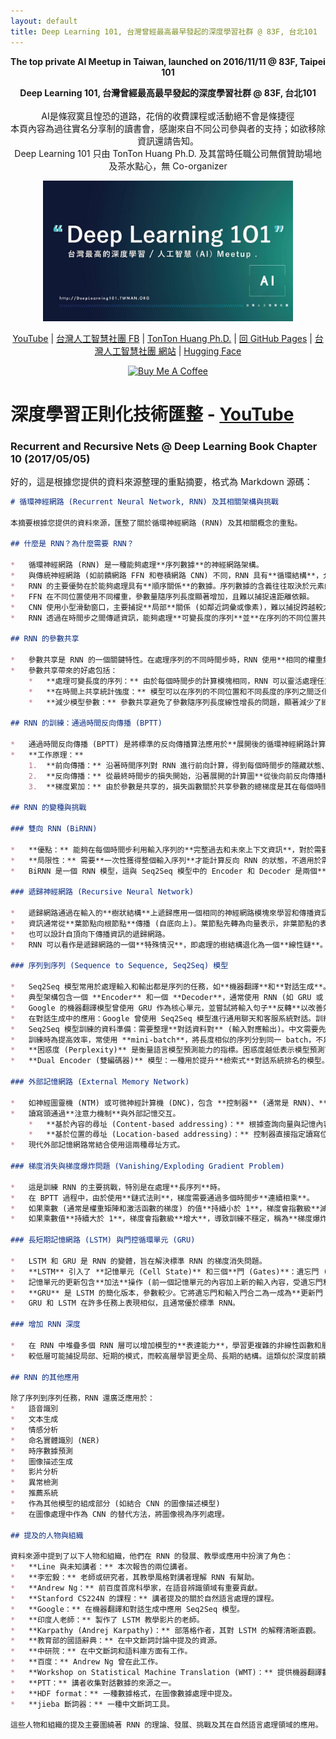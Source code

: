 ```yaml
---
layout: default
title: Deep Learning 101, 台灣曾經最高最早發起的深度學習社群 @ 83F, 台北101
---
```


<p align="center">
  <strong>The top private AI Meetup in Taiwan, launched on 2016/11/11 @ 83F, Taipei 101</strong>
</p>
<p align="center">
  <strong>Deep Learning 101, 台灣曾經最高最早發起的深度學習社群 @ 83F, 台北101</strong><br><br>
  AI是條寂寞且惶恐的道路，花俏的收費課程或活動絕不會是條捷徑<br>
  本頁內容為過往實名分享制的讀書會，感謝來自不同公司參與者的支持；如欲移除資訊還請告知。<br>
  Deep Learning 101 只由 TonTon Huang Ph.D. 及其當時任職公司無償贊助場地及茶水點心，無 Co-organizer<br>
</p>  
<p align="center">
  <a href="https://huggingface.co/spaces/DeepLearning101/Deep-Learning-101-FAQ" target="_blank">
    <img src="https://github.com/Deep-Learning-101/.github/blob/main/images/DeepLearning101.JPG?raw=true" alt="Deep Learning 101" width="400">
  </a>
</p>
<p align="center">
  <a href="https://www.youtube.com/@DeepLearning101">YouTube</a> |
  <a href="https://www.facebook.com/groups/525579498272187/">台灣人工智慧社團 FB</a> |
  <a href="https://www.twman.org/">TonTon Huang Ph.D.</a> |  
  <a href="https://deep-learning-101.github.io/">回 GitHub Pages</a> |
  <a href="http://DeepLearning101.TWMAN.ORG">台灣人工智慧社團 網站</a> |
  <a href="https://huggingface.co/DeepLearning101">Hugging Face</a>
</p>
<p align="center">
<a href="https://www.buymeacoffee.com/DeepLearning101" target="_blank"><img src="https://cdn.buymeacoffee.com/buttons/v2/default-red.png" alt="Buy Me A Coffee" style="height: 60px !important;width: 217px !important;" ></a>
</p>

# 深度學習正則化技術匯整 - [YouTube](https://www.youtube.com/watch?v=p6xzPqRd46w)
### Recurrent and Recursive Nets @ Deep Learning Book Chapter 10 (2017/05/05)

好的，這是根據您提供的資料來源整理的重點摘要，格式為 Markdown 源碼：

```md
# 循環神經網路 (Recurrent Neural Network, RNN) 及其相關架構與挑戰

本摘要根據您提供的資料來源，匯整了關於循環神經網路 (RNN) 及其相關概念的重點。

## 什麼是 RNN？為什麼需要 RNN？

*   循環神經網路 (RNN) 是一種能夠處理**序列數據**的神經網路架構。
*   與傳統神經網路 (如前饋網路 FFN 和卷積網路 CNN) 不同，RNN 具有**循環結構**，允許資訊在時間步之間傳遞。
*   RNN 的主要優勢在於能夠處理具有**順序關係**的數據。序列數據的含義往往取決於元素的順序，傳統網路難以捕捉這種順序的重要性及**跨越較長距離的依賴關係**。
*   FFN 在不同位置使用不同權重，參數量隨序列長度顯著增加，且難以捕捉遠距離依賴。
*   CNN 使用小型滑動窗口，主要捕捉**局部**關係 (如鄰近詞彙或像素)，難以捕捉跨越較大距離的依賴。
*   RNN 透過在時間步之間傳遞資訊，能夠處理**可變長度的序列**並**在序列的不同位置共享知識**。

## RNN 的參數共享

*   參數共享是 RNN 的一個關鍵特性。在處理序列的不同時間步時，RNN 使用**相同的權重集**和相同的更新規則。例如，連接 `h^(t-1)` 到 `h^(t)` 的權重矩陣 `W` 在所有時間步是共享的。
*   參數共享帶來的好處包括：
    *   **處理可變長度的序列：** 由於每個時間步的計算模塊相同，RNN 可以靈活處理任意長度的輸入序列。
    *   **在時間上共享統計強度：** 模型可以在序列的不同位置和不同長度的序列之間泛化學到的模式。
    *   **減少模型參數：** 參數共享避免了參數隨序列長度線性增長的問題，顯著減少了總參數量，使得模型更高效且不容易過擬合。

## RNN 的訓練：通過時間反向傳播 (BPTT)

*   通過時間反向傳播 (BPTT) 是將標準的反向傳播算法應用於**展開後的循環神經網路計算圖**，用於計算損失函數關於 RNN 參數的梯度。
*   **工作原理：**
    1.  **前向傳播：** 沿著時間序列對 RNN 進行前向計算，得到每個時間步的隱藏狀態、輸出和總損失。這相當於在展開圖上進行一次完整的前向傳播。
    2.  **反向傳播：** 從最終時間步的損失開始，沿著展開的計算圖**從後向前反向傳播梯度**。計算損失關於每個時間步的輸出和隱藏狀態的梯度，以及關於共享參數的局部梯度。
    3.  **梯度累加：** 由於參數是共享的，損失函數關於共享參數的總梯度是其在每個時間步產生的局部梯度的**總和** (`∂L/∂W = Σ_t ∂L/∂W^(t)`)。在反向傳播中計算出每個局部梯度後，將它們累加得到最終梯度。

## RNN 的變種與挑戰

### 雙向 RNN (BiRNN)

*   **優點：** 能夠在每個時間步利用輸入序列的**完整過去和未來上下文資訊**，對於需要理解全局依賴的任務 (如機器翻譯編碼器、NER、情感分析) 很有幫助，通常性能優於單向 RNN。
*   **局限性：** 需要**一次性獲得整個輸入序列**才能計算反向 RNN 的狀態，不適用於需要對正在輸入的序列進行**實時預測** (online task) 的任務 (如實時語音識別)。計算成本約為單向 RNN 的兩倍。
*   BiRNN 是一個 RNN 模型，這與 Seq2Seq 模型中的 Encoder 和 Decoder 是兩個**分開的** RNN 不同。

### 遞歸神經網路 (Recursive Neural Network)

*   遞歸網路通過在輸入的**樹狀結構**上遞歸應用一個相同的神經網路模塊來學習和傳播資訊。
*   資訊通常從**葉節點向根節點**傳播 (自底向上)。葉節點先轉為向量表示，非葉節點的表示則通過將其子節點的表示作為輸入，送入共享神經網路層計算得到。根節點的表示常用於代表整個輸入樹的語義或結構資訊。
*   也可以設計自頂向下傳播資訊的遞歸網路。
*   RNN 可以看作是遞歸網路的一個**特殊情況**，即處理的樹結構退化為一個**線性鏈**。遞歸網路更擅長處理具有**明顯層次化結構**的數據 (如句子的語法結構)。

### 序列到序列 (Sequence to Sequence, Seq2Seq) 模型

*   Seq2Seq 模型常用於處理輸入和輸出都是序列的任務，如**機器翻譯**和**對話生成**。
*   典型架構包含一個 **Encoder** 和一個 **Decoder**，通常使用 RNN (如 GRU 或 LSTM)。Encoder 將輸入序列編碼為一個固定長度的上下文向量，Decoder 則根據這個向量生成輸出序列。
*   Google 的機器翻譯模型曾使用 GRU 作為核心單元，並嘗試將輸入句子**反轉**以改善效果。解釋是反轉後，輸入序列開頭的詞與輸出序列開頭的詞在序列中的距離變近，有助於模型學習。
*   在對話生成中的應用：Google 曾使用 Seq2Seq 模型進行通用聊天和客服系統對話。訓練資料來源包括電影腳本和客服系統記錄。
*   Seq2Seq 模型訓練的資料準備：需要整理**對話資料對** (輸入對應輸出)。中文需要先進行**斷詞**。將詞彙建立**索引**並建立詞彙表。可能需要處理**低頻詞**或未知詞，將其替換為特殊符號 (`UNK`)。
*   訓練時為提高效率，常使用 **mini-batch**，將長度相似的序列分到同一 batch，不足長度的部分用 **padding** 補齊。
*   **困惑度 (Perplexity)** 是衡量語言模型預測能力的指標。困惑度越低表示模型預測下一個符號的不確定性越小，模型學得越好。
*   **Dual Encoder (雙編碼器)** 模型：一種用於提升**檢索式**對話系統排名的模型。它將輸入 (context) 和潛在的回應 (response) 分別通過兩個 Encoder 編碼為向量，然後計算它們的相似度 (如 cosine 相似度)，希望好的對話對的向量相似度高。可用於對檢索到的多個回應進行排序。

### 外部記憶網路 (External Memory Network)

*   如神經圖靈機 (NTM) 或可微神經計算機 (DNC)，包含 **控制器** (通常是 RNN)、**外部記憶** (二維矩陣) 和 **讀寫頭**。
*   讀寫頭通過**注意力機制**與外部記憶交互。
    *   **基於內容的尋址 (Content-based addressing)：** 根據查詢向量與記憶內容的相似性決定讀寫位置。
    *   **基於位置的尋址 (Location-based addressing)：** 控制器直接指定讀寫位置，或基於先前位置確定。
*   現代外部記憶網路常結合使用這兩種尋址方式。

### 梯度消失與梯度爆炸問題 (Vanishing/Exploding Gradient Problem)

*   這是訓練 RNN 的主要挑戰，特別是在處理**長序列**時。
*   在 BPTT 過程中，由於使用**鏈式法則**，梯度需要通過多個時間步**連續相乘**。
*   如果乘數 (通常是權重矩陣和激活函數的梯度) 的值**持續小於 1**，梯度會指數級**減小**，導致遠距離時間步的梯度變得微不足道，模型難以學習長距離依賴，稱為**梯度消失**。
*   如果乘數值**持續大於 1**，梯度會指數級**增大**，導致訓練不穩定，稱為**梯度爆炸**。

### 長短期記憶網路 (LSTM) 與門控循環單元 (GRU)

*   LSTM 和 GRU 是 RNN 的變體，旨在解決標準 RNN 的梯度消失問題。
*   **LSTM** 引入了 **記憶單元 (Cell State)** 和三個**門 (Gates)**：遺忘門 (Forget Gate)、輸入門 (Input Gate) 和輸出門 (Output Gate)。這些門控制著資訊如何在記憶單元中流動和更新。
*   記憶單元的更新包含**加法**操作 (前一個記憶單元的內容加上新的輸入內容，受遺忘門和輸入門控制)。這種**加法**的結構是 LSTM 能夠緩解梯度消失的關鍵，因為梯度可以更容易地通過加法節點傳播，而不是僅僅依賴乘法鏈。
*   **GRU** 是 LSTM 的簡化版本，參數較少。它將遺忘門和輸入門合二為一成為**更新門 (Update Gate)**，並引入**重置門 (Reset Gate)**。GRU 也沒有單獨的記憶單元，直接在隱藏狀態中進行資訊傳遞和控制。
*   GRU 和 LSTM 在許多任務上表現相似，且通常優於標準 RNN。

### 增加 RNN 深度

*   在 RNN 中堆疊多個 RNN 層可以增加模型的**表達能力**，學習更複雜的非線性函數和層次化的時間表示。
*   較低層可能捕捉局部、短期的模式，而較高層學習更全局、長期的結構。這類似於深度前饋或卷積網路。

## RNN 的其他應用

除了序列到序列任務，RNN 還廣泛應用於：
*   語音識別
*   文本生成
*   情感分析
*   命名實體識別 (NER)
*   時序數據預測
*   圖像描述生成
*   影片分析
*   異常檢測
*   推薦系統
*   作為其他模型的組成部分 (如結合 CNN 的圖像描述模型)
*   在圖像處理中作為 CNN 的替代方法，將圖像視為序列處理。

## 提及的人物與組織

資料來源中提到了以下人物和組織，他們在 RNN 的發展、教學或應用中扮演了角色：
*   **Line 與未知講者：** 本次報告的兩位講者。
*   **李宏毅：** 老師或研究者，其教學風格對講者理解 RNN 有幫助。
*   **Andrew Ng：** 前百度首席科學家，在語音辨識領域有重要貢獻。
*   **Stanford CS224N 的課程：** 講者提及的關於自然語言處理的課程。
*   **Google：** 在機器翻譯和對話生成中應用 Seq2Seq 模型。
*   **印度人老師：** 製作了 LSTM 教學影片的老師。
*   **Karpathy (Andrej Karpathy)：** 部落格作者，其對 LSTM 的解釋清晰直觀。
*   **教育部的國語辭典：** 在中文斷詞討論中提及的資源。
*   **中研院：** 在中文斷詞和語料庫方面有工作。
*   **百度：** Andrew Ng 曾在此工作。
*   **Workshop on Statistical Machine Translation (WMT)：** 提供機器翻譯數據集的工作坊。
*   **PTT：** 講者收集對話數據的來源之一。
*   **HDF format：** 一種數據格式，在圖像數據處理中提及。
*   **jieba 斷詞器：** 一種中文斷詞工具。

這些人物和組織的提及主要圍繞著 RNN 的理論、發展、挑戰及其在自然語言處理領域的應用。
```